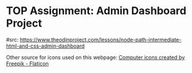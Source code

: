 # TOP Assignment: Admin Dashboard Project

#src: https://www.theodinproject.com/lessons/node-path-intermediate-html-and-css-admin-dashboard

Other source for icons used on this webpage:
<a href="https://www.flaticon.com/free-icons/computer" title="computer icons">Computer icons created by Freepik - Flaticon</a>
